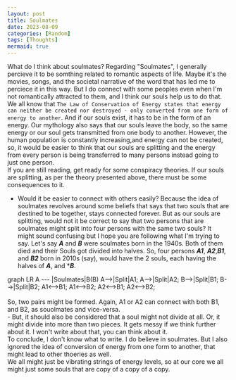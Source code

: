 ```yaml
---
layout: post
title: Soulmates
date: 2023-08-09
categories: [Random]
tags: [Thoughts]
mermaid: true
---
```

What do I think about soulmates?
Regarding "Soulmates", I generally percieve it to be somthing related to romantic aspects of life. Maybe it's the movies, songs, and the societal narrative of the word that has led me to perciece it in this way. But I do connect with some peoples even when I'm not romantically attracted to them, and I think our souls help us to do that. 
<br/>
We all know that `The Law of Conservation of Energy states that energy can neither be created nor destroyed - only converted from one form of energy to another`.  And  if our souls exist, it has to be in the form of an energy. Our mythology also says that our souls leave the body, so the same energy or our soul gets transmitted from one body to another. However, the human population is constantly increasing,and energy can not be created, so, it would be easier to think that our souls are splitting and the energy from every person is being transferred to many persons instead going to just one person.
<br/>
If you are still reading, get ready for some conspiracy theories. If our souls are splitting, as per the theory presented above, there must be some consequences to it.
<br/>
- Would it be easier to connect with others easily? Because the idea of soulmates revolves around some beliefs that says that two souls that are destined to be together, stays connected forever. But as our souls are splitting, would not it be correct to say that two persons that are soulmates might split into four persons with the same two souls? It might sound confusing but I hope you are following what I'm trying to say.
Let's say ***A*** and ***B*** were soulmates born in the 1940s. Both of them died and their Souls got divided into halves. So, four persons ***A1***, ***A2***,***B1***, and ***B2*** born in 2010s (say), would have the 2 souls, each having the halves of ***A***, and ****B***. 
<div class="mermaid">
graph LR
    A --- |Soulmates|B(B)
    A-->|Split|A1;
    A-->|Split|A2;
    B-->|Split|B1;
    B-->|Split|B2;
    A1<-->B1;
    A1<-->B2;
    A2<-->B1;
    A2<-->B2;
</div>
<br/>So, two pairs might be formed. Again, A1 or A2 can connect with both B1, and B2, as souolmates and vice-versa.
<br/>
- But, it should also be considered that a soul might not divide at all. Or, it might divide into more than two pieces. It gets messy if we think further about it. I won't write about that, you can think about it.
<br/>
To conclude, I don't know what to write. I do believe in soulmates. But I also ignored the idea of conversion of energy from one form to another, that might lead to other thoeries as well. 
<br/>We all might just be vibrating strings of energy levels, so at our core we all might just some souls that are copy of a copy of a copy. 

